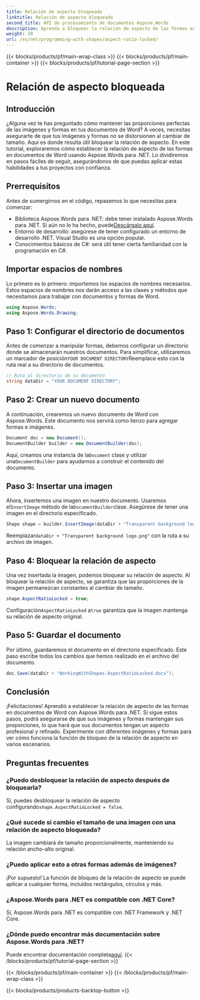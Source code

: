```yaml
---
title: Relación de aspecto bloqueada
linktitle: Relación de aspecto bloqueada
second_title: API de procesamiento de documentos Aspose.Words
description: Aprenda a bloquear la relación de aspecto de las formas en documentos de Word con Aspose.Words para .NET. Siga esta guía paso a paso para mantener la proporción de las imágenes y las formas.
weight: 10
url: /es/net/programming-with-shapes/aspect-ratio-locked/
---
```


{{< blocks/products/pf/main-wrap-class >}}
{{< blocks/products/pf/main-container >}}
{{< blocks/products/pf/tutorial-page-section >}}

# Relación de aspecto bloqueada

## Introducción

¿Alguna vez te has preguntado cómo mantener las proporciones perfectas de las imágenes y formas en tus documentos de Word? A veces, necesitas asegurarte de que tus imágenes y formas no se distorsionen al cambiar de tamaño. Aquí es donde resulta útil bloquear la relación de aspecto. En este tutorial, exploraremos cómo establecer la relación de aspecto de las formas en documentos de Word usando Aspose.Words para .NET. Lo dividiremos en pasos fáciles de seguir, asegurándonos de que puedas aplicar estas habilidades a tus proyectos con confianza.

## Prerrequisitos

Antes de sumergirnos en el código, repasemos lo que necesitas para comenzar:

- Biblioteca Aspose.Words para .NET: debe tener instalado Aspose.Words para .NET. Si aún no lo ha hecho, puede[Descárgalo aquí](https://releases.aspose.com/words/net/).
- Entorno de desarrollo: asegúrese de tener configurado un entorno de desarrollo .NET. Visual Studio es una opción popular.
- Conocimientos básicos de C#: será útil tener cierta familiaridad con la programación en C#.

## Importar espacios de nombres

Lo primero es lo primero: importemos los espacios de nombres necesarios. Estos espacios de nombres nos darán acceso a las clases y métodos que necesitamos para trabajar con documentos y formas de Word.

```csharp
using Aspose.Words;
using Aspose.Words.Drawing;
```

## Paso 1: Configurar el directorio de documentos

 Antes de comenzar a manipular formas, debemos configurar un directorio donde se almacenarán nuestros documentos. Para simplificar, utilizaremos un marcador de posición`YOUR DOCUMENT DIRECTORY`Reemplace esto con la ruta real a su directorio de documentos.

```csharp
// Ruta al directorio de su documento
string dataDir = "YOUR DOCUMENT DIRECTORY";
```

## Paso 2: Crear un nuevo documento

A continuación, crearemos un nuevo documento de Word con Aspose.Words. Este documento nos servirá como lienzo para agregar formas e imágenes.

```csharp
Document doc = new Document();
DocumentBuilder builder = new DocumentBuilder(doc);
```

 Aquí, creamos una instancia de la`Document` clase y utilizar una`DocumentBuilder` para ayudarnos a construir el contenido del documento.

## Paso 3: Insertar una imagen

 Ahora, insertemos una imagen en nuestro documento. Usaremos el`InsertImage` método de la`DocumentBuilder`clase. Asegúrese de tener una imagen en el directorio especificado.

```csharp
Shape shape = builder.InsertImage(dataDir + "Transparent background logo.png");
```

 Reemplazar`dataDir + "Transparent background logo.png"` con la ruta a su archivo de imagen.

## Paso 4: Bloquear la relación de aspecto

Una vez insertada la imagen, podemos bloquear su relación de aspecto. Al bloquear la relación de aspecto, se garantiza que las proporciones de la imagen permanezcan constantes al cambiar de tamaño.

```csharp
shape.AspectRatioLocked = true;
```

 Configuración`AspectRatioLocked` a`true` garantiza que la imagen mantenga su relación de aspecto original.

## Paso 5: Guardar el documento

Por último, guardaremos el documento en el directorio especificado. Este paso escribe todos los cambios que hemos realizado en el archivo del documento.

```csharp
doc.Save(dataDir + "WorkingWithShapes.AspectRatioLocked.docx");
```

## Conclusión

¡Felicitaciones! Aprendió a establecer la relación de aspecto de las formas en documentos de Word con Aspose.Words para .NET. Si sigue estos pasos, podrá asegurarse de que sus imágenes y formas mantengan sus proporciones, lo que hará que sus documentos tengan un aspecto profesional y refinado. Experimente con diferentes imágenes y formas para ver cómo funciona la función de bloqueo de la relación de aspecto en varios escenarios.

## Preguntas frecuentes

### ¿Puedo desbloquear la relación de aspecto después de bloquearla?
Sí, puedes desbloquear la relación de aspecto configurando`shape.AspectRatioLocked = false`.

### ¿Qué sucede si cambio el tamaño de una imagen con una relación de aspecto bloqueada?
La imagen cambiará de tamaño proporcionalmente, manteniendo su relación ancho-alto original.

### ¿Puedo aplicar esto a otras formas además de imágenes?
¡Por supuesto! La función de bloqueo de la relación de aspecto se puede aplicar a cualquier forma, incluidos rectángulos, círculos y más.

### ¿Aspose.Words para .NET es compatible con .NET Core?
Sí, Aspose.Words para .NET es compatible con .NET Framework y .NET Core.

### ¿Dónde puedo encontrar más documentación sobre Aspose.Words para .NET?
 Puede encontrar documentación completa[aquí](https://reference.aspose.com/words/net/).
{{< /blocks/products/pf/tutorial-page-section >}}

{{< /blocks/products/pf/main-container >}}
{{< /blocks/products/pf/main-wrap-class >}}

{{< blocks/products/products-backtop-button >}}
